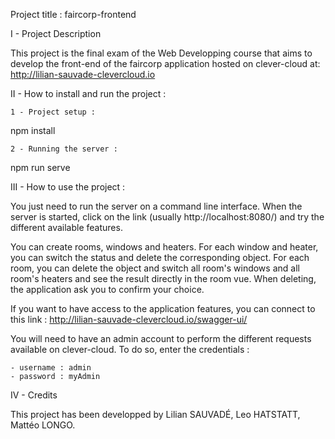 Project title : faircorp-frontend

I - Project Description

This project is the final exam of the Web Developping course that aims to develop the front-end of the faircorp application hosted on clever-cloud at: 
http://lilian-sauvade-clevercloud.io

II - How to install and run the project :

	1 - Project setup :
npm install

	2 - Running the server :
npm run serve

III - How to use the project :

You just need to run the server on a command line interface.
When the server is started, click on the link (usually http://localhost:8080/) and try the different available features.

You can create rooms, windows and heaters.
For each window and heater, you can switch the status and delete the corresponding object.
For each room, you can delete the object and switch all room's windows and all room's heaters and see the result directly in the room vue.
When deleting, the application ask you to confirm your choice.


If you want to have access to the application features, you can connect to this link :
http://lilian-sauvade-clevercloud.io/swagger-ui/

You will need to have an admin account to perform the different requests available on clever-cloud.
To do so, enter the credentials :

	- username : admin
	- password : myAdmin

IV - Credits

This project has been developped by Lilian SAUVADÉ, Leo HATSTATT, Mattéo LONGO.

